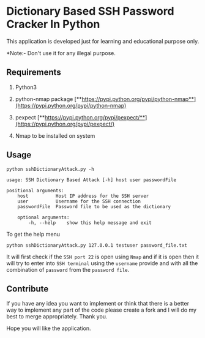 # Dictionary Based SSH Password Cracker In Python

This application is developed just for learning and educational purpose only.

*Note:- Don't use it for any illegal purpose.


## Requirements

1. Python3

2. python-nmap package [**https://pypi.python.org/pypi/python-nmap**](https://pypi.python.org/pypi/python-nmap)

3. pexpect [**https://pypi.python.org/pypi/pexpect/**](https://pypi.python.org/pypi/pexpect/)

4. Nmap to be installed on system


## Usage

	python sshDictionaryAttack.py -h
	
	usage: SSH Dictionary Based Attack [-h] host user passwordFile

	positional arguments:
  		host          Host IP address for the SSH server
  		user          Username for the SSH connection
  		passwordFile  Password file to be used as the dictionary

		optional arguments:
  			-h, --help    show this help message and exit

To get the help menu

	python sshDictionaryAttack.py 127.0.0.1 testuser password_file.txt

It will first check if the `SSH port 22` is open using `Nmap` and if it is open then it will try to enter into `SSH terminal` using the `username` provide and with all the combination of `password` from the `password file`.


## Contribute

If you have any idea you want to implement or think that there is a better way to implement any part of the code please create a fork and I will do my best to merge appropriately. Thank you.

Hope you will like the application.
